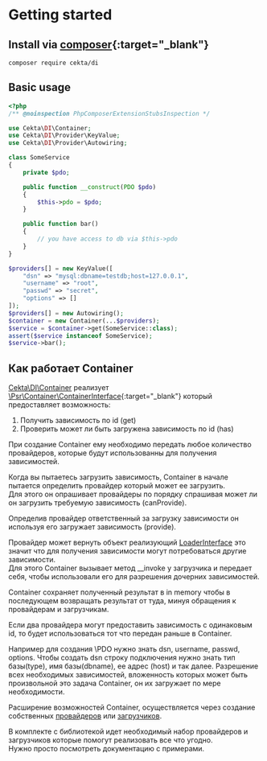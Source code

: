# Getting started

## Install via [composer](https://getcomposer.org/){:target="_blank"} 

```
composer require cekta/di
```

## Basic usage 

```php
<?php
/** @noinspection PhpComposerExtensionStubsInspection */

use Cekta\DI\Container;
use Cekta\DI\Provider\KeyValue;
use Cekta\DI\Provider\Autowiring;

class SomeService
{
    private $pdo;

    public function __construct(PDO $pdo) 
    {
        $this->pdo = $pdo;
    }

    public function bar()
    {
        // you have access to db via $this->pdo
    }
}

$providers[] = new KeyValue([
    "dsn" => "mysql:dbname=testdb;host=127.0.0.1",
    "username" => "root",
    "passwd" => "secret",
    "options" => []
]);
$providers[] = new Autowiring();
$container = new Container(...$providers);
$service = $container->get(SomeService::class);
assert($service instanceof SomeService);
$service->bar();
```

## Как работает Container

[Cekta\DI\Container](https://github.com/cekta/di/blob/master/src/Container.php) 
реализует 
[\Psr\Container\ContainerInterface](https://www.php-fig.org/psr/psr-11/){:target="_blank"} 
который предоставляет возможность:

1. Получить зависимость по id (get)
2. Проверить может ли быть загружена зависимость по id (has)

При создание Container ему необходимо передать любое количество провайдеров, которые будут использованны для получения 
зависимостей.

Когда вы пытаетесь загрузить зависимость, Container в начале пытается определить провайдер который может ее загрузить.  
Для этого он опрашивает провайдеры по порядку спрашивая может ли он загрузить требуемую зависимость (canProvide).  

Определив провайдер ответственный за загрузку зависимости он используя его загружает зависимость (provide).

Провайдер может вернуть объект реализующий 
[LoaderInterface](https://github.com/cekta/di/blob/master/src/LoaderInterface.php) это значит что для получения 
зависимости могут потребоваться другие зависимости.  
Для этого Container вызывает метод __invoke у загрузчика и передает себя, чтобы использовали его для разрешения 
дочерних зависимостей.

Container сохраняет полученный результат в in memory чтобы в последующем возвращать результат от туда, минуя обращения 
к провайдерам и загрузчикам.

Если два провайдера могут предоставить зависимость с одинаковым id, то будет использоваться тот что передан раньше 
в Container.

Например для создания \PDO нужно знать dsn, username, passwd, options. 
Чтобы создать dsn строку подключения нужно знать тип базы(type), имя базы(dbname), ее адрес (host) и так далее.
Разрешение всех необходимых зависимостей, вложенность которых может быть произвольной это задача Container, он их 
загружает по мере необходимости.

Расширение возможностей Container, осуществляется через создание собственных [провайдеров](provider/custom.md) или 
[загрузчиков](loader/custom.md).

В комплекте с библиотекой идет необходимый набор провайдеров и загрузчиков которые помогут реализовать все что угодно.  
Нужно просто посмотреть документацию с примерами.
